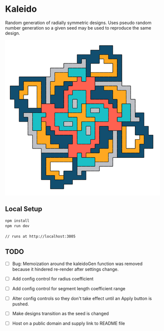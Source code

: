 # Kaleido

Random generation of radially symmetric designs. Uses pseudo random number generation so a given seed may be used to reproduce the same design.

![alt text](https://github.com/JoeTheDave/kaleido/blob/master/example.png)

## Local Setup

```sh
npm install
npm run dev

// runs at http://localhost:3005
```

## TODO

- [ ] Bug: Memoization around the kaleidoGen function was removed because it hindered re-render after settings change.

- [ ] Add config control for radius coefficient
- [ ] Add config control for segment length coefficient range
- [ ] Alter config controls so they don't take effect until an Apply button is pushed.
- [ ] Make designs transition as the seed is changed
- [ ] Host on a public domain and supply link to README file
